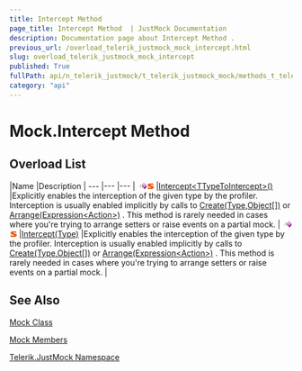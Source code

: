 ```yaml
---
title: Intercept Method 
page_title: Intercept Method  | JustMock Documentation
description: Documentation page about Intercept Method .
previous_url: /overload_telerik_justmock_mock_intercept.html
slug: overload_telerik_justmock_mock_intercept
published: True
fullPath: api/n_telerik_justmock/t_telerik_justmock_mock/methods_t_telerik_justmock_mock/overload_telerik_justmock_mock_intercept/overload_telerik_justmock_mock_intercept
category: "api"
---
```


# Mock.Intercept Method



## Overload List



 |Name |Description |
--- |--- |--- |
![Public method](/icons/pubmethod.gif)![Static member](/icons/static.gif) |[Intercept&lt;TTypeToIntercept&gt;()](m_telerik_justmock_mock_intercept__1) |Explicitly enables the interception of the given type by the profiler. Interception is usually enabled implicitly by calls to [Create(Type,Object[])](m_telerik_justmock_mock_create_5) or [Arrange(Expression&lt;Action&gt;)](m_telerik_justmock_mock_arrange) . This method is rarely needed in cases where you're trying to arrange setters or raise events on a partial mock. |
![Public method](/icons/pubmethod.gif)![Static member](/icons/static.gif) |[Intercept(Type)](m_telerik_justmock_mock_intercept) |Explicitly enables the interception of the given type by the profiler. Interception is usually enabled implicitly by calls to [Create(Type,Object[])](m_telerik_justmock_mock_create_5) or [Arrange(Expression&lt;Action&gt;)](m_telerik_justmock_mock_arrange) . This method is rarely needed in cases where you're trying to arrange setters or raise events on a partial mock. |


## See Also



 [Mock Class](t_telerik_justmock_mock) 

 [Mock Members](allmembers_t_telerik_justmock_mock) 

 [Telerik.JustMock Namespace](n_telerik_justmock) 



